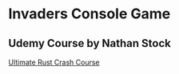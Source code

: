# Invaders Console Game

## Udemy Course by Nathan Stock

[Ultimate Rust Crash Course](https://www.udemy.com/course/ultimate-rust-crash-course/learn/lecture/21039386#overview)
